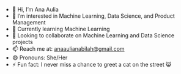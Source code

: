 - 👋 Hi, I’m Ana Aulia
- 👀 I’m interested in Machine Learning, Data Science, and Product Management
- 🌱 Currently learning Machine Learning
- 💞️ Looking to collaborate on Machine Learning and Data Science projects
- 📫 Reach me at: anaaulianabilah@gmail.com
- 😄 Pronouns: She/Her
- ⚡ Fun fact: I never miss a chance to greet a cat on the street 😸

<!---
anaulia19/anaulia19 is a ✨ special ✨ repository because its `README.md` (this file) appears on your GitHub profile.
You can click the Preview link to take a look at your changes.
--->
